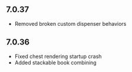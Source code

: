 ## 7.0.37
- Removed broken custom dispenser behaviors

## 7.0.36
- Fixed chest rendering startup crash
- Added stackable book combining 